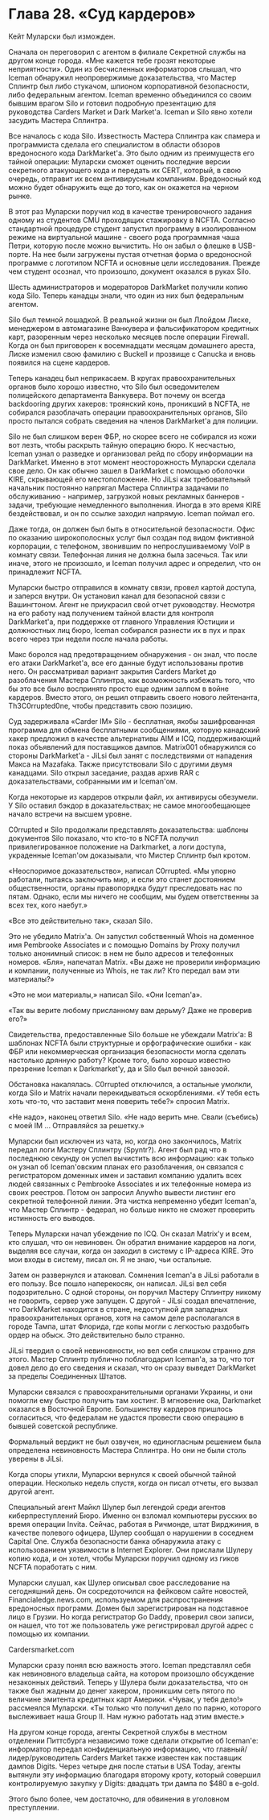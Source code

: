 # Глава 28. «Суд кардеров»

Кейт Муларски был изможден.

Сначала он переговорил с агентом в филиале Секретной службы на другом конце города. «Мне кажется тебе грозят некоторые неприятности». Один из бесчисленных информаторов слышал, что Iceman обнаружил неопровержимые доказательства, что Мастер Сплинтр был либо стукачом, шпионом корпоративной безопасности, либо федеральным агентом.  Iceman временно объединился со своим бывшим врагом Silo и готовил подробную презентацию для руководства Carders Market и Dark Market'а. Iceman и Silo явно хотели засудить Мастера Сплинтра.

Все началось с кода Silo. Известность Мастера Сплинтра как спамера и программиста сделала его специалистом в области обзоров вредоносного кода DarkMarket'а. Это было одним из преимуществ его тайной операции: Муларски сможет оценить последние версии секретного атакующего кода и передать их CERT, который, в свою очередь, отправит их всем антивирусным компаниям. Вредоносный код можно будет обнаружить еще до того, как он окажется на черном рынке.

В этот раз Муларски поручил код в качестве тренировочного задания одному из студентов CMU проходящих стажировку в NCFTA. Согласно стандартной процедуре студент запустил программу в изолированном режиме на виртуальной машине - своего рода программная чаша Петри, которую после можно вычистить. Но он забыл о флешке в USB-порте. На нее были загружены пустая отчетная форма о вредоносной программе с логотипом NCFTA и основные цели исследования. Прежде чем студент осознал, что произошло, документ оказался в руках Silo.

Шесть администраторов и модераторов DarkMarket получили копию кода Silo. Теперь канадцы знали, что один из них был федеральным агентом.

Silo был темной лошадкой. В реальной жизни он был Ллойдом Лиске, менеджером в автомагазине Ванкувера и фальсификатором кредитных карт, разоренным через несколько месяцев после операции Firewall.  Когда он был приговорен к восемнадцати месяцам домашнего ареста, Лиске изменил свою фамилию с Buckell и прозвище с Canucka и вновь появился на сцене кардеров.

Теперь канадец был неприкасаем. В кругах правоохранительных органов было хорошо известно, что Silo был осведомителем полицейского департамента Ванкувера. Вот почему он всегда backdooring других хакеров: троянский конь, проникший в NCFTA, не собирался разоблачать операции правоохранительных органов, Silo просто пытался собрать сведения на членов DarkMarket'а для полиции.

Silo не был слишком верен ФБР, но скорее всего не собирался из кожи вот лезть, чтобы раскрыть тайную операцию бюро. К несчастью, Iceman узнал о разведке и организовал рейд по сбору информации на DarkMarket. Именно в этот момент неосторожность Муларски сделала свое дело. Он как обычно зашел в DarkMarket с помощью оболочки KIRE, скрывающей его местоположение. Но JiLsi как требовательный начальник постоянно напрягал Мастера Сплинтра задачами по обслуживанию - например, загрузкой новых рекламных баннеров - задачи, требующие немедленного выполнения. Иногда в это время KIRE бездействовал, и он по ссылке заходил напрямую. Iceman поймал его.

Даже тогда, он должен был быть в относительной безопасности. Офис по оказанию широкополосных услуг был создан под видом фиктивной корпорации, с телефоном, звонившим по непрослушиваемому VoIP в комнату связи. Телефонная линия не должна была засечься. Так или иначе, этого не произошло, и Iceman получил адрес и определил, что он принадлежит NCFTA.

Муларски быстро отправился в комнату связи, провел картой доступа, и заперся внутри. Он установил канал для безопасной связи с Вашингтоном. Агент не приукрасил свой отчет руководству. Несмотря на его работу над получением тайной власти для контроля DarkMarket'а, при поддержке от главного Управления Юстиции и должностных лиц бюро, Iceman собирался разнести их в пух и прах всего через три недели после начала работы.

Макс боролся над предотвращением обнаружения - он знал, что после его атаки DarkMarket'а, все его данные будут использованы против него. Он рассматривал вариант закрытия Carders Market до разоблачения Мастера Сплинтра, как возможность избежать того, что бы это все было воспринято просто еще одним залпом в войне кардеров. Вместо этого, он решил отправить своего нового лейтенанта, Th3C0rrupted0ne, чтобы представить свою позицию.

Суд задерживала «Carder IM» Silo - бесплатная, якобы зашифрованная программа для обмена бесплатными сообщениями, которую канадский хакер предложил в качестве альтернативы AIM и ICQ, поддерживающий показ объявлений для поставщиков дампов. Matrix001 обнаружился со стороны DarkMarket'а - JiLsi был занят с последствиями от нападения Макса на Mazafaka. Также присутствовали Silo с другими двумя канадцами. Silo открыл заседание, раздав архив RAR с доказательствами, собранными им и Iceman'ом.

Когда некоторые из кардеров открыли файл, их антивирусы обезумели. У Silo оставил бэкдор в доказательствах; не самое многообещающее начало встречи на высшем уровне.

C0rrupted и Silo продолжали представлять доказательства: шаблоны документов Silo показало, что кто-то в NCFTA получил привилегированное положение на Darkmarket, а логи доступа, украденные Iceman'ом доказывали, что Мистер Сплинтр был кротом.

«Неоспоримое доказательство», написал C0rrupted. «Мы упорно работали, пытаясь заключить мир, и если это станет достоянием общественности, органы правопорядка будут преследовать нас по пятам. Однако, если мы ничего не сообщим, мы будем ответственны за всех тех, кого наебут.»

«Все это действительно так», сказал Silo.

Это не убедило Matrix'а. Он запустил собственный Whois на доменное имя Pembrooke Associates и с помощью Domains by Proxy получил только анонимный список: в нем не было адресов и телефонных номеров. «Бля», напечатал Matrix. «Вы даже не проверили информацию и компании, полученные из Whois, не так ли? Кто передал вам эти материалы?»

«Это не мои материалы,» написал Silo. «Они Iceman'а».

«Так вы верите любому присланному вам дерьму? Даже не проверив его?»

Свидетельства, предоставленные Silo больше не убеждали Matrix'а: В шаблонах NCFTA были структурные и орфографические ошибки - как ФБР или некоммерческая организация безопасности могла сделать настолько дрянную работу? Кроме того, было хорошо известно презрение Iceman к Darkmarket'у, да и Silo был вечной занозой.

Обстановка накалялась. C0rrupted отключился, а остальные умолкли, когда Silo и Matrix начали перекидываться оскорблениями. «У тебя есть хоть что-то, что заставит меня поверить тебе?» спросил Matrix.

«Не надо», наконец ответил Silo. «Не надо верить мне. Свали (съебись) с моей IM ... Отправляйся за решетку.»

Муларски был исключен из чата, но, когда оно закончилось, Matrix передал логи Мастеру Сплинтру (Spyntr?). Агент был рад что в последнюю секунду он успел вычистить всю информацию: как только он узнал об Iceman'овским планах его разоблачения, он связался с регистратором доменных имен и заставил компанию удалить всех людей связанных с Pembrooke Associates и их телефонные номера из своих реестров. Потом он запросил Anywho вывести листинг его секретной телефонной линии. Эта чистка непременно убедит Iceman'а, что Мастер Сплинтр - федерал, но больше никто не сможет проверить истинность его выводов.

Теперь Муларски начал убеждение по ICQ. Он сказал Matrix'у и всем, кто слушал, что он невиновен. Он обратил внимание кардеров на логи, выделяя все случаи, когда он заходил в систему с IP-адреса KIRE. Это мои входы в систему, писал он. Я не знаю, чьи остальные.

Затем он развернулся и атаковал. Сомнения Iceman'а в JiLsi работали в его пользу. Все пошло наперекосяк, он написал. JiLsi вел себя подозрительно. С одной стороны, он поручил Мастеру Сплинтру никому не говорить, сервер уже запущен. С другой - JiLsi создал впечатление, что DarkMarket находится в стране, недоступной для западных правоохранительных органов, хотя на самом деле располагался в городе Тампа, штат Флорида, где копы могли с легкостью раздобыть ордер на обыск. Это действительно было странно.

JiLsi твердил о своей невиновности, но вел себя слишком странно для этого. Мастер Сплинтр публично поблагодарил Iceman'а, за то, что тот довел дело до его сведения и сказал, что он сразу выведет DarkMarket за пределы Соединенных Штатов.

Муларски связался с правоохранительными органами Украины, и они помогли ему быстро получить там хостинг. В мгновение ока, Darkmarket оказался в Восточной Европе. Большинству кардеров пришлось согласиться, что федералам не удастся провести свою операцию в бывшей советской республике.

Формальный вердикт не был озвучен, но единогласным решением была определена невиновность Мастера Сплинтра. Но они не были столь уверены в JiLsi.

Когда споры утихли, Муларски вернулся к своей обычной тайной операции. Несколько недель спустя, когда он писал отчеты, его вызвал другой агент.

Специальный агент Майкл Шулер был легендой среди агентов киберпреступлений Бюро. Именно он взломал компьютеры русских во время операции Invita. Сейчас, работая в Ричмонде, штат Вирджиния, в качестве полевого офицера, Шулер сообщал о нарушении в соседнем Capital One. Служба безопасности банка обнаружила атаку с использованием уязвимости в Internet Explorer. Они прислали Шулеру копию кода, и он хотел, чтобы Муларски поручил одному из гиков NCFTA поработать с ним.

Муларски слушал, как Шулер описывал свое расследование на сегодняшний день. Он сосредоточился на фейковом сайте новостей, Financialedge.news.com, используемом для распространения вредоносных программ.  Домен был зарегистрирован на подставное лицо в Грузии. Но когда регистратор Go Daddy, проверил свои записи, он нашел, что тот же пользователь уже регистрировал другой адрес с помощью их компании.

Cardersmarket.com

Муларски сразу понял всю важность этого. Iceman представлял себя как невиновного владельца сайта, на котором произошло обсуждение незаконных действий. Теперь у Шулера были доказательства, что он также был жадным до денег хакером, проникшим сеть пятого по величине эмитента кредитных карт Америки. «Чувак, у тебя дело!» рассмеялся Муларски. «Ты только что получил дело по парню, которого выслеживает наша Group II. Нам нужно работать над этим вместе.»

На другом конце города, агенты Секретной службы в местном отделении Питтсбурга независимо тоже сделали открытие об Iceman'е: информатор передал конфиденциальную информацию, что главный/лидер/руководитель Carders Market также известен как поставщик дампов Digits. Через четыре дня после статьи в USA Today, агенты вытянули эту информацию благодаря второму кроту, который совершил контролируемую закупку у Digits: двадцать три дампа по $480 в e-gold.

Этого было более, чем достаточно, для обвинения в уголовном преступлении.
